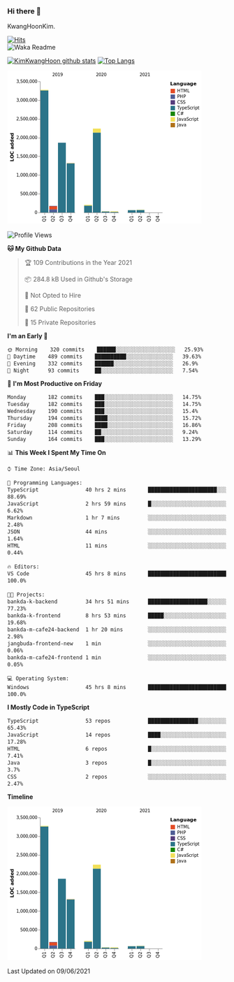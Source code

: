 ### Hi there 👋

KwangHoonKim.

[![Hits](https://hits.seeyoufarm.com/api/count/incr/badge.svg?url=https%3A%2F%2Fgithub.com%2Frhkdgns95)](https://hits.seeyoufarm.com)  
![Waka Readme](https://github.com/rhkdgns95/rhkdgns95/workflows/Waka%20Readme/badge.svg)

[![KimKwangHoon github stats](https://github-readme-stats.vercel.app/api?username=rhkdgns95&show_icons=true)](https://github.com/rhkdgns95/github-readme-stats)   [![Top Langs](https://github-readme-stats.vercel.app/api/top-langs/?username=rhkdgns95&layout=compact)](https://github.com/rhkdgns95/github-readme-stats)   


![Chart not found](https://raw.githubusercontent.com/rhkdgns95/rhkdgns95/master/charts/bar_graph.png) 



<!--START_SECTION:waka-->
![Profile Views](http://img.shields.io/badge/Profile%20Views-0-blue)

**🐱 My Github Data** 

> 🏆 109 Contributions in the Year 2021
 > 
> 📦 284.8 kB Used in Github's Storage 
 > 
> 🚫 Not Opted to Hire
 > 
> 📜 62 Public Repositories 
 > 
> 🔑 15 Private Repositories  
 > 
**I'm an Early 🐤** 

```text
🌞 Morning    320 commits    ██████░░░░░░░░░░░░░░░░░░░   25.93% 
🌆 Daytime    489 commits    ██████████░░░░░░░░░░░░░░░   39.63% 
🌃 Evening    332 commits    ██████░░░░░░░░░░░░░░░░░░░   26.9% 
🌙 Night      93 commits     ██░░░░░░░░░░░░░░░░░░░░░░░   7.54%

```
📅 **I'm Most Productive on Friday** 

```text
Monday       182 commits    ███░░░░░░░░░░░░░░░░░░░░░░   14.75% 
Tuesday      182 commits    ███░░░░░░░░░░░░░░░░░░░░░░   14.75% 
Wednesday    190 commits    ███░░░░░░░░░░░░░░░░░░░░░░   15.4% 
Thursday     194 commits    ████░░░░░░░░░░░░░░░░░░░░░   15.72% 
Friday       208 commits    ████░░░░░░░░░░░░░░░░░░░░░   16.86% 
Saturday     114 commits    ██░░░░░░░░░░░░░░░░░░░░░░░   9.24% 
Sunday       164 commits    ███░░░░░░░░░░░░░░░░░░░░░░   13.29%

```


📊 **This Week I Spent My Time On** 

```text
⌚︎ Time Zone: Asia/Seoul

💬 Programming Languages: 
TypeScript               40 hrs 2 mins       ██████████████████████░░░   88.69% 
JavaScript               2 hrs 59 mins       █░░░░░░░░░░░░░░░░░░░░░░░░   6.62% 
Markdown                 1 hr 7 mins         ░░░░░░░░░░░░░░░░░░░░░░░░░   2.48% 
JSON                     44 mins             ░░░░░░░░░░░░░░░░░░░░░░░░░   1.64% 
HTML                     11 mins             ░░░░░░░░░░░░░░░░░░░░░░░░░   0.44%

🔥 Editors: 
VS Code                  45 hrs 8 mins       █████████████████████████   100.0%

🐱‍💻 Projects: 
bankda-k-backend         34 hrs 51 mins      ███████████████████░░░░░░   77.23% 
bankda-k-frontend        8 hrs 53 mins       █████░░░░░░░░░░░░░░░░░░░░   19.68% 
bankda-m-cafe24-backend  1 hr 20 mins        ░░░░░░░░░░░░░░░░░░░░░░░░░   2.98% 
jangbuda-frontend-new    1 min               ░░░░░░░░░░░░░░░░░░░░░░░░░   0.06% 
bankda-m-cafe24-frontend 1 min               ░░░░░░░░░░░░░░░░░░░░░░░░░   0.05%

💻 Operating System: 
Windows                  45 hrs 8 mins       █████████████████████████   100.0%

```

**I Mostly Code in TypeScript** 

```text
TypeScript               53 repos            ████████████████░░░░░░░░░   65.43% 
JavaScript               14 repos            ████░░░░░░░░░░░░░░░░░░░░░   17.28% 
HTML                     6 repos             █░░░░░░░░░░░░░░░░░░░░░░░░   7.41% 
Java                     3 repos             █░░░░░░░░░░░░░░░░░░░░░░░░   3.7% 
CSS                      2 repos             ░░░░░░░░░░░░░░░░░░░░░░░░░   2.47%

```


**Timeline**

![Chart not found](https://raw.githubusercontent.com/rhkdgns95/rhkdgns95/master/charts/bar_graph.png) 


 Last Updated on 09/06/2021
<!--END_SECTION:waka-->
